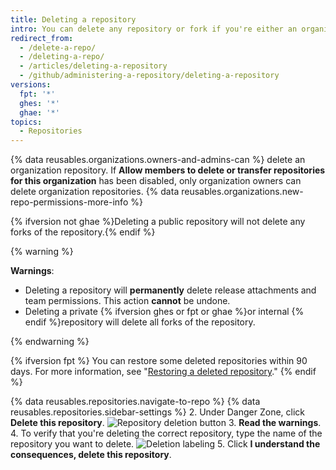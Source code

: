 ```yaml
---
title: Deleting a repository
intro: You can delete any repository or fork if you're either an organization owner or have admin permissions for the repository or fork. Deleting a forked repository does not delete the upstream repository.
redirect_from:
  - /delete-a-repo/
  - /deleting-a-repo/
  - /articles/deleting-a-repository
  - /github/administering-a-repository/deleting-a-repository
versions:
  fpt: '*'
  ghes: '*'
  ghae: '*'
topics:
  - Repositories
---
```

{% data reusables.organizations.owners-and-admins-can %} delete an organization repository. If **Allow members to delete or transfer repositories for this organization** has been disabled, only organization owners can delete organization repositories. {% data reusables.organizations.new-repo-permissions-more-info %}

{% ifversion not ghae %}Deleting a public repository will not delete any forks of the repository.{% endif %}

{% warning %}

**Warnings**:

- Deleting a repository will **permanently** delete release attachments and team permissions. This action **cannot** be undone.
- Deleting a private {% ifversion ghes or fpt or ghae %}or internal {% endif %}repository will delete all forks of the repository.
 
{% endwarning %}

{% ifversion fpt %}
You can restore some deleted repositories within 90 days. For more information, see "[Restoring a deleted repository](/articles/restoring-a-deleted-repository)."
{% endif %}

{% data reusables.repositories.navigate-to-repo %}
{% data reusables.repositories.sidebar-settings %}
2. Under Danger Zone, click **Delete this repository**.
   ![Repository deletion button](/assets/images/help/repository/repo-delete.png)
3. **Read the warnings**.
4. To verify that you're deleting the correct repository, type the name of the repository you want to delete.
   ![Deletion labeling](/assets/images/help/repository/repo-delete-confirmation.png)
5. Click **I understand the consequences, delete this repository**.
